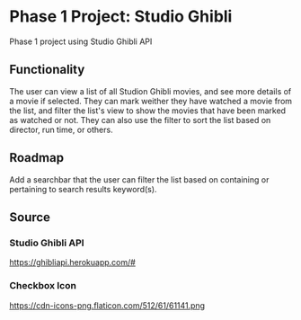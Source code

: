 # Phase 1 Project: Studio Ghibli
Phase 1 project using Studio Ghibli API

## Functionality
The user can view a list of all Studion Ghibli movies, and see more details of a movie if selected. They can mark weither they have watched a movie from the list, and filter the list's view to show the movies that have been marked as watched or not. They can also use the filter to sort the list based on director, run time, or others. 

## Roadmap
Add a searchbar that the user can filter the list based on containing or pertaining to search results keyword(s).

## Source
### Studio Ghibli API
https://ghibliapi.herokuapp.com/#

### Checkbox Icon
https://cdn-icons-png.flaticon.com/512/61/61141.png
